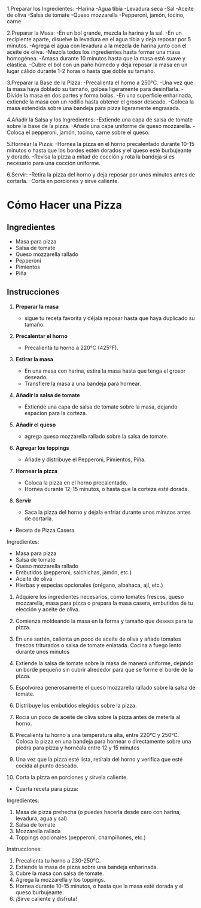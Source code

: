 1.Preparar los Ingredientes:
-Harina
-Agua tibia
-Levadura seca
-Sal
-Aceite de oliva
-Salsa de tomate
-Queso mozzarella
-Pepperoni, jamón, tocino, carne

2.Preparar la Masa:
-En un bol grande, mezcla la harina y la sal.
-En un recipiente aparte, disuelve la levadura en el agua tibia y deja reposar por 5 minutos.
-Agrega el agua con levadura a la mezcla de harina junto con el aceite de oliva.
-Mezcla todos los ingredientes hasta formar una masa homogénea.
-Amasa durante 10 minutos hasta que la masa esté suave y elástica.
-Cubre el bol con un paño húmedo y deja reposar la masa en un lugar cálido durante 1-2 horas o hasta que doble su tamaño.

3.Preparar la Base de la Pizza:
-Precalienta el horno a 250°C.
-Una vez que la masa haya doblado su tamaño, golpea ligeramente para desinflarla.
-Divide la masa en dos partes y forma bolas.
-En una superficie enharinada, extiende la masa con un rodillo hasta obtener el grosor deseado.
-Coloca la masa extendida sobre una bandeja para pizza ligeramente engrasada.

4.Añadir la Salsa y los Ingredientes:
-Extiende una capa de salsa de tomate sobre la base de la pizza.
-Añade una capa uniforme de queso mozzarella.
-Coloca el pepperoni, jamón, tocino, carne sobre el queso.

5.Hornear la Pizza:
-Hornea la pizza en el horno precalentado durante 10-15 minutos o hasta que los bordes estén dorados y el queso esté burbujeante y dorado.
-Revisa la pizza a mitad de cocción y rota la bandeja si es necesario para una cocción uniforme.

6.Servir:
-Retira la pizza del horno y deja reposar por unos minutos antes de cortarla.
-Corta en porciones y sirve caliente.



# Cómo Hacer una Pizza

## Ingredientes
- Masa para pizza
- Salsa de tomate
- Queso mozzarella rallado
- Pepperoni
- Pimientos
- Piña

## Instrucciones
1. **Preparar la masa**
   - sigue tu receta favorita y déjala reposar hasta que haya duplicado su tamaño.

2. **Precalentar el horno**
   - Precalienta tu horno a 220°C (425°F).

3. **Estirar la masa**
   - En una mesa con harina, estira la masa hasta que tenga el grosor deseado.
   - Transfiere la masa a una bandeja para hornear.

4. **Añadir la salsa de tomate**
   - Extiende una capa de salsa de tomate sobre la masa, dejando espacion para la corteza.

5. **Añadir el queso**
   - agrega queso mozzarella rallado sobre la salsa de tomate.

6. **Agregar los toppings**
   - Añade y distribuye el Pepperoni, Pimientos, Piña.

7. **Hornear la pizza**
   - Coloca la pizza en el horno precalentado.
   - Hornea durante 12-15 minutos, o hasta que la corteza esté dorada.

8. **Servir**
   - Saca la pizza del horno y déjala enfriar durante unos minutos antes de cortarla.



- Receta de Pizza Casera

Ingredientes:

- Masa para pizza
- Salsa de tomate
- Queso mozzarella rallado
- Embutidos (pepperoni, salchichas, jamón, etc.)
- Aceite de oliva
- Hierbas y especias opcionales (orégano, albahaca, ají, etc.)


1. Adquiere los ingredientes necesarios, como tomates frescos, queso mozzarella, masa para pizza o prepara la masa casera, embutidos de tu elección y aceite de oliva.

2.  Comienza moldeando la masa en la forma y tamaño que desees para tu pizza. 

3. En una sartén, calienta un poco de aceite de oliva y añade tomates frescos triturados o salsa de tomate enlatada. Cocina a fuego lento durante unos minutos

4. Extiende la salsa de tomate sobre la masa de manera uniforme, dejando un borde pequeño sin cubrir alrededor para que se forme el borde de la pizza.

5.  Espolvorea generosamente el queso mozzarella rallado sobre la salsa de tomate.

6. Distribuye los embutidos elegidos sobre la pizza.

7. Rocía un poco de aceite de oliva sobre la pizza antes de meterla al horno.

8.  Precalienta tu horno a una temperatura alta, entre 220°C y 250°C. Coloca la pizza en una bandeja para hornear o directamente sobre una piedra para pizza y hornéala entre 12 y 15 minutos

9. Una vez que la pizza esté lista, retírala del horno y verifica que esté cocida al punto deseado. 

10. Corta la pizza en porciones y sírvela caliente.



- Cuarta receta para pizza:

Ingredientes:
1. Masa de pizza prehecha (o puedes hacerla desde cero con harina, levadura, agua y sal)
2. Salsa de tomate
3. Mozzarella rallada
4. Toppings opcionales (pepperoni, champiñones, etc.)

Instrucciones:
1. Precalienta tu horno a 230-250°C.
2. Extiende la masa de pizza sobre una bandeja enharinada.
4. Cubre la masa con salsa de tomate.
5. Agrega la mozzarella y los toppings.
6. Hornea durante 10-15 minutos, o hasta que la masa esté dorada y el queso burbujeante.
7. ¡Sirve caliente y disfruta!